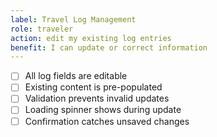 ```yaml
---
label: Travel Log Management
role: traveler
action: edit my existing log entries
benefit: I can update or correct information
---
```


- [ ] All log fields are editable
- [ ] Existing content is pre-populated
- [ ] Validation prevents invalid updates
- [ ] Loading spinner shows during update
- [ ] Confirmation catches unsaved changes
